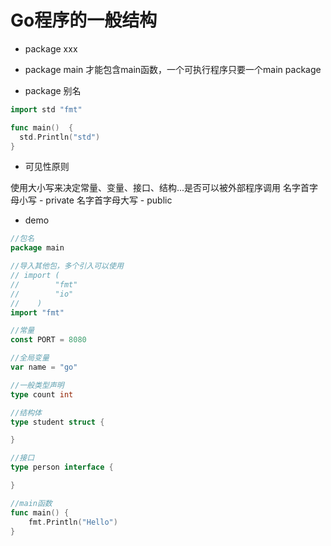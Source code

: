 # Go程序的一般结构

- package xxx

- package main 才能包含main函数，一个可执行程序只要一个main package

- package 别名

```go
import std "fmt"

func main()  {
  std.Println("std")
}
```

- 可见性原则

使用大小写来决定常量、变量、接口、结构...是否可以被外部程序调用 名字首字母小写 - private 名字首字母大写 - public

- demo

```go
//包名
package main

//导入其他包，多个引入可以使用
// import (
//        "fmt"
//        "io"
//    )
import "fmt"

//常量
const PORT = 8080

//全局变量
var name = "go"

//一般类型声明
type count int

//结构体
type student struct {

}

//接口
type person interface {

}

//main函数
func main() {
    fmt.Println("Hello")
}
```
